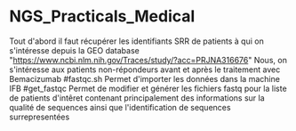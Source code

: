 # NGS_Practicals_Medical

Tout d'abord il faut récupérer les identifiants SRR de patients à qui on s'intéresse depuis la GEO database "https://www.ncbi.nlm.nih.gov/Traces/study/?acc=PRJNA316676"
Nous, on s'intéresse aux patients non-répondeurs avant et après le traitement avec Bemacizumab
#fastqc.sh
Permet d'importer les données dans la machine IFB
#get_fastqc
Permet de modifier et générer les fichiers fastq pour la liste de patients d'intêret contenant principalement des informations sur la qualité de sequences ainsi que l'identification de sequences surrepresentées  

